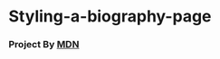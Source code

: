 # Styling-a-biography-page
<h3>Project By <a href="https://developer.mozilla.org/en-US/docs/Learn/CSS/First_steps/Styling_a_biography_page">MDN</a></h3>